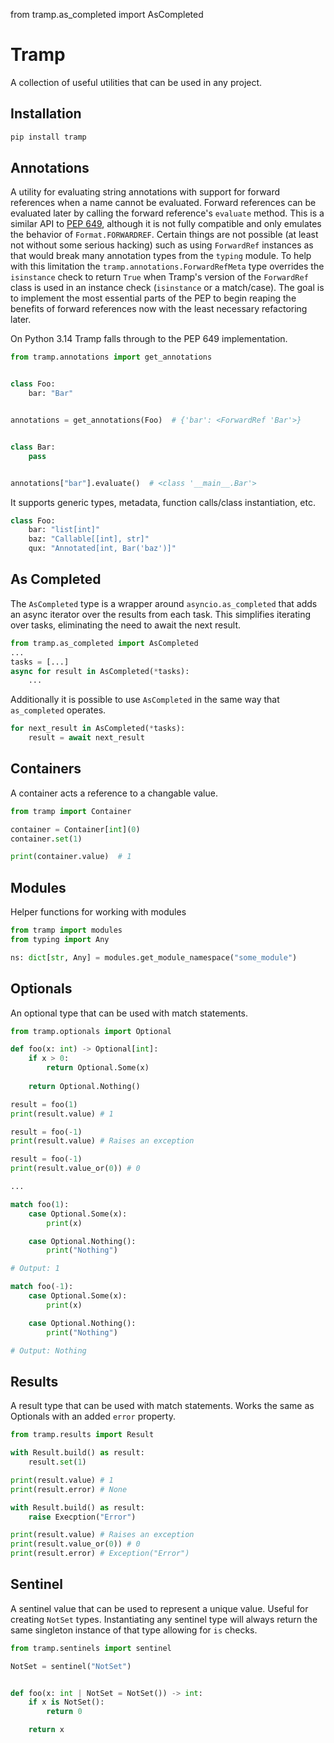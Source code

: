from tramp.as_completed import AsCompleted

# Tramp

A collection of useful utilities that can be used in any project.

## Installation

```python
pip install tramp
```

## Annotations

A utility for evaluating string annotations with support for forward references when a name cannot be evaluated. Forward references can be evaluated later by calling the forward reference's `evaluate` method. This is a similar API to [PEP 649](https://peps.python.org/pep-0649/), although it is not fully compatible and only emulates the behavior of `Format.FORWARDREF`. Certain things are not possible (at least not without some serious hacking) such as using `ForwardRef` instances as that would break many annotation types from the `typing` module. To help with this limitation the `tramp.annotations.ForwardRefMeta` type overrides the `isinstance` check to return `True` when Tramp's version of the `ForwardRef` class is used in an instance check (`isinstance` or a match/case). The goal is to implement the most essential parts of the PEP to begin reaping the benefits of forward references now with the least necessary refactoring later.

On Python 3.14 Tramp falls through to the PEP 649 implementation.

```python
from tramp.annotations import get_annotations


class Foo:
    bar: "Bar"


annotations = get_annotations(Foo)  # {'bar': <ForwardRef 'Bar'>}


class Bar:
    pass


annotations["bar"].evaluate()  # <class '__main__.Bar'>
```
It supports generic types, metadata, function calls/class instantiation, etc.
```python
class Foo:
    bar: "list[int]"
    baz: "Callable[[int], str]"
    qux: "Annotated[int, Bar('baz')]"
```

## As Completed

The `AsCompleted` type is a wrapper around `asyncio.as_completed` that adds an async iterator over the results from each task. This simplifies iterating over tasks, eliminating the need to await the next result.

```py
from tramp.as_completed import AsCompleted
...
tasks = [...]
async for result in AsCompleted(*tasks):
    ...
```

Additionally it is possible to use `AsCompleted` in the same way that `as_completed` operates.

```py
for next_result in AsCompleted(*tasks):
    result = await next_result
```

## Containers

A container acts a reference to a changable value.

```python
from tramp import Container

container = Container[int](0)
container.set(1)

print(container.value)  # 1
```

## Modules

Helper functions for working with modules

```python
from tramp import modules
from typing import Any

ns: dict[str, Any] = modules.get_module_namespace("some_module")
```

## Optionals

An optional type that can be used with match statements.

```python
from tramp.optionals import Optional

def foo(x: int) -> Optional[int]:
    if x > 0:
        return Optional.Some(x)
        
    return Optional.Nothing()

result = foo(1)
print(result.value) # 1

result = foo(-1)
print(result.value) # Raises an exception

result = foo(-1)
print(result.value_or(0)) # 0

...

match foo(1):
    case Optional.Some(x):
        print(x)

    case Optional.Nothing():
        print("Nothing")

# Output: 1

match foo(-1):
    case Optional.Some(x):
        print(x)

    case Optional.Nothing():
        print("Nothing")

# Output: Nothing
```

## Results

A result type that can be used with match statements. Works the same as Optionals with an added `error` property.

```python
from tramp.results import Result

with Result.build() as result:
    result.set(1)

print(result.value) # 1
print(result.error) # None

with Result.build() as result:
    raise Execption("Error")

print(result.value) # Raises an exception
print(result.value_or(0)) # 0
print(result.error) # Exception("Error")
```

## Sentinel

A sentinel value that can be used to represent a unique value. Useful for creating `NotSet` types. Instantiating any
sentinel type will always return the same singleton instance of that type allowing for `is` checks.

```python
from tramp.sentinels import sentinel

NotSet = sentinel("NotSet")


def foo(x: int | NotSet = NotSet()) -> int:
    if x is NotSet():
        return 0

    return x
```
